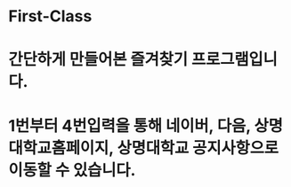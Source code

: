 # First-Class
# 간단하게 만들어본 즐겨찾기 프로그램입니다.
# 1번부터 4번입력을 통해 네이버, 다음, 상명대학교홈페이지, 상명대학교 공지사항으로 이동할 수 있습니다.
